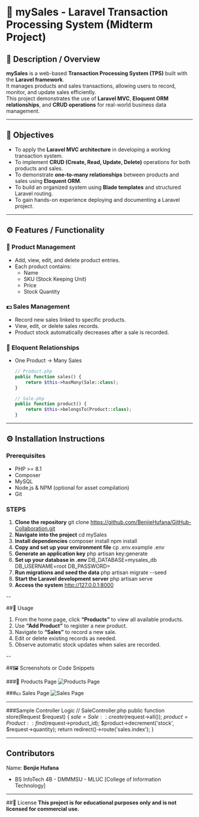 # 🛒 mySales - Laravel Transaction Processing System (Midterm Project)

## 📘 Description / Overview
**mySales** is a web-based **Transaction Processing System (TPS)** built with the **Laravel framework**.  
It manages products and sales transactions, allowing users to record, monitor, and update sales efficiently.  
This project demonstrates the use of **Laravel MVC**, **Eloquent ORM relationships**, and **CRUD operations** for real-world business data management.

---

## 🎯 Objectives
- To apply the **Laravel MVC architecture** in developing a working transaction system.  
- To implement **CRUD (Create, Read, Update, Delete)** operations for both products and sales.  
- To demonstrate **one-to-many relationships** between products and sales using **Eloquent ORM**.  
- To build an organized system using **Blade templates** and structured Laravel routing.  
- To gain hands-on experience deploying and documenting a Laravel project.

---

## ⚙️ Features / Functionality

### 🧾 Product Management
- Add, view, edit, and delete product entries.  
- Each product contains:
  - Name  
  - SKU (Stock Keeping Unit)  
  - Price  
  - Stock Quantity  

### 💵 Sales Management
- Record new sales linked to specific products.  
- View, edit, or delete sales records.  
- Product stock automatically decreases after a sale is recorded.

### 🔗 Eloquent Relationships
- One Product → Many Sales  
  ```php
  // Product.php
  public function sales() {
      return $this->hasMany(Sale::class);
  }

  // Sale.php
  public function product() {
      return $this->belongsTo(Product::class);
  }

---

## ⚙️ Installation Instructions

### Prerequisites
- PHP >= 8.1
- Composer
- MySQL
- Node.js & NPM (optional for asset compilation)
- Git

### STEPS

1. **Clone the repository**
    git clone https://github.com/BenjieHufana/GitHub-Collaboration.git
2. **Navigate into the project**
    cd mySales
3. **Install dependencies**
    composer install
    npm install
4. **Copy and set up your environment file**
    cp .env.example .env
5. **Generate an application key**
    php artisan key:generate
6. **Set up your database in .env**
    DB_DATABASE=mysales_db
    DB_USERNAME=root
    DB_PASSWORD=
7. **Run migrations and seed the data**
    php artisan migrate --seed
8. **Start the Laravel development server**
    php artisan serve
9. **Access the system**
    http://127.0.0.1:8000

--

##🧠 Usage
1. From the home page, click **“Products”** to view all available products.
2. Use **“Add Product”** to register a new product.
3. Navigate to **“Sales”** to record a new sale.
4. Edit or delete existing records as needed.
5. Observe automatic stock updates when sales are recorded.

--

##🖼️ Screenshots or Code Snippets

###🧾 Products Page
![Products Page](screenshots/products_page.png)

###💵 Sales Page
![Sales Page](screenshots/sales_page.png)

---

###Sample Controller Logic
// SaleController.php
public function store(Request $request)
{
    $sale = Sale::create($request->all());
    $product = Product::find($request->product_id);
    $product->decrement('stock', $request->quantity);
    return redirect()->route('sales.index');
}

---

## Contributors
Name: **Benjie Hufana** 
- BS InfoTech 4B - DMMMSU - MLUC [College of Information Technology]

---

##📜 License
**This project is for educational purposes only and is not licensed for commercial use.**